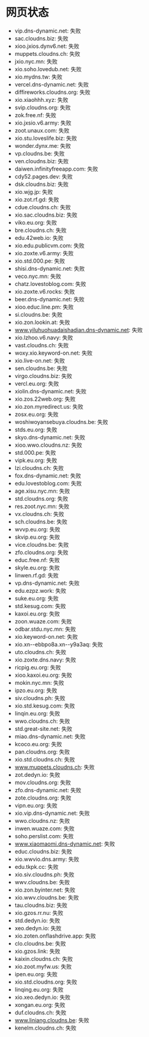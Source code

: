 # 网页状态
- vip.dns-dynamic.net: 失败
- sac.cloudns.biz: 失败
- xioo.jxios.dynv6.net: 失败
- muppets.cloudns.ch: 失败
- jxio.nyc.mn: 失败
- xio.soho.lovedub.net: 失败
- xio.mydns.tw: 失败
- vercel.dns-dynamic.net: 失败
- diffireworks.cloudns.org: 失败
- xio.xiaohhh.xyz: 失败
- svip.cloudns.org: 失败
- zok.free.nf: 失败
- xio.jxsio.v6.army: 失败
- zoot.unaux.com: 失败
- xio.stu.loveslife.biz: 失败
- wonder.dynx.me: 失败
- vp.cloudns.be: 失败
- ven.cloudns.biz: 失败
- daiwen.infinityfreeapp.com: 失败
- cdy52.pages.dev: 失败
- dsk.cloudns.biz: 失败
- xio.wjg.jp: 失败
- xio.zot.rf.gd: 失败
- cdue.cloudns.ch: 失败
- xio.sac.cloudns.biz: 失败
- viko.eu.org: 失败
- bre.cloudns.ch: 失败
- edu.42web.io: 失败
- xio.edu.publicvm.com: 失败
- xio.zoxte.v6.army: 失败
- xio.std.000.pe: 失败
- shisi.dns-dynamic.net: 失败
- veco.nyc.mn: 失败
- chatz.lovestoblog.com: 失败
- xio.zoxte.v6.rocks: 失败
- beer.dns-dynamic.net: 失败
- xioo.educ.line.pm: 失败
- si.cloudns.be: 失败
- xio.zon.lookin.at: 失败
- www.yiluhuohuadaishadian.dns-dynamic.net: 失败
- xio.lzhoo.v6.navy: 失败
- vast.cloudns.ch: 失败
- woxy.xio.keyword-on.net: 失败
- xio.live-on.net: 失败
- sen.cloudns.be: 失败
- virgo.cloudns.biz: 失败
- vercl.eu.org: 失败
- xiolin.dns-dynamic.net: 失败
- xio.zos.22web.org: 失败
- xio.zon.myredirect.us: 失败
- zosx.eu.org: 失败
- woshiwoyansebuya.cloudns.be: 失败
- stds.eu.org: 失败
- skyo.dns-dynamic.net: 失败
- xioo.wwo.cloudns.nz: 失败
- std.000.pe: 失败
- vipk.eu.org: 失败
- lzi.cloudns.ch: 失败
- fox.dns-dynamic.net: 失败
- edu.lovestoblog.com: 失败
- age.xisu.nyc.mn: 失败
- std.cloudns.org: 失败
- res.zoot.nyc.mn: 失败
- vx.cloudns.ch: 失败
- sch.cloudns.be: 失败
- wvvp.eu.org: 失败
- skvip.eu.org: 失败
- vice.cloudns.be: 失败
- zfo.cloudns.org: 失败
- educ.free.nf: 失败
- skyle.eu.org: 失败
- linwen.rf.gd: 失败
- vp.dns-dynamic.net: 失败
- edu.ezpz.work: 失败
- suke.eu.org: 失败
- std.kesug.com: 失败
- kaxoi.eu.org: 失败
- zoon.wuaze.com: 失败
- odbar.stdu.nyc.mn: 失败
- xio.keyword-on.net: 失败
- xio.xn--ebbpo8a.xn--y9a3aq: 失败
- uto.cloudns.ch: 失败
- xio.zoxte.dns.navy: 失败
- ricpig.eu.org: 失败
- xioo.kaxoi.eu.org: 失败
- mokin.nyc.mn: 失败
- ipzo.eu.org: 失败
- siv.cloudns.ph: 失败
- xio.std.kesug.com: 失败
- linqin.eu.org: 失败
- wwo.cloudns.ch: 失败
- std.great-site.net: 失败
- miao.dns-dynamic.net: 失败
- kcoco.eu.org: 失败
- pan.cloudns.org: 失败
- xio.std.cloudns.ch: 失败
- www.muppets.cloudns.ch: 失败
- zot.dedyn.io: 失败
- mov.cloudns.org: 失败
- zfo.dns-dynamic.net: 失败
- zote.cloudns.org: 失败
- vipn.eu.org: 失败
- xio.vip.dns-dynamic.net: 失败
- wwo.cloudns.nz: 失败
- inwen.wuaze.com: 失败
- soho.perslist.com: 失败
- www.xiaomaomi.dns-dynamic.net: 失败
- educ.cloudns.biz: 失败
- xio.wwvio.dns.army: 失败
- edu.tkpk.cc: 失败
- xio.siv.cloudns.ph: 失败
- wwv.cloudns.be: 失败
- xio.zon.byinter.net: 失败
- xio.wwv.cloudns.be: 失败
- tau.cloudns.biz: 失败
- xio.gzos.rr.nu: 失败
- std.dedyn.io: 失败
- xeo.dedyn.io: 失败
- xio.zoten.onflashdrive.app: 失败
- clo.cloudns.be: 失败
- xio.gzos.link: 失败
- kaixin.cloudns.ch: 失败
- xio.zoot.myfw.us: 失败
- ipen.eu.org: 失败
- xio.std.cloudns.org: 失败
- linqing.eu.org: 失败
- xio.xeo.dedyn.io: 失败
- xongan.eu.org: 失败
- duf.cloudns.ch: 失败
- www.liniang.cloudns.be: 失败
- kenelm.cloudns.ch: 失败
